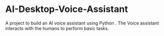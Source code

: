 # AI-Desktop-Voice-Assistant

A project to build an AI voice assistant using Python . The Voice assistant interacts with the humans to perform basic tasks.
